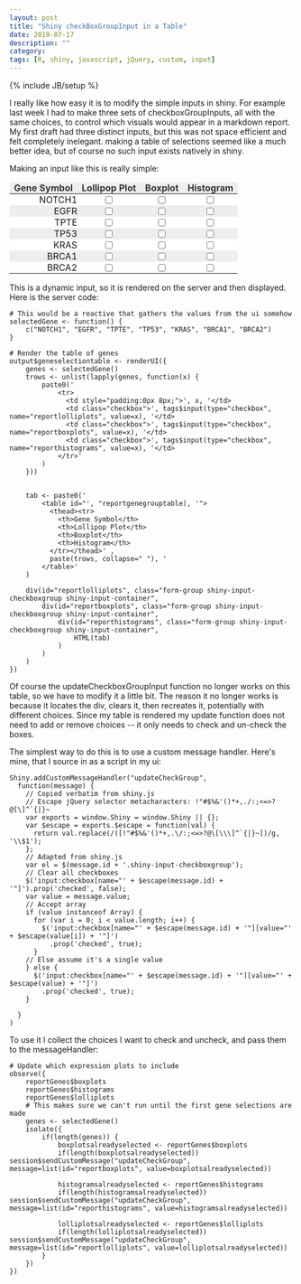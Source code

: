 ```yaml
---
layout: post
title: "Shiny checkBoxGroupInput in a Table"
date: 2019-07-17
description: ""
category: 
tags: [R, shiny, javascript, jQuery, custom, input]
---
```

{% include JB/setup %}

 

I really like how easy it is to modify the simple inputs in shiny. For example last week I had to make three sets of checkboxGroupInputs, all with the same choices, to control which visuals would appear in a markdown report. My first draft had three distinct inputs, but this was not space efficient and felt completely inelegant. making a table of selections seemed like a much better idea, but of course no such input exists natively in shiny.  

Making an input like this is really simple:
<style>
	#reportgenegrouptable, #reportgenegrouptable td, #reportgenegrouptable th {
    		border: none !important;
		padding: 0px;
	}
	#reportgenegrouptable th {
		background: #eee;
		padding: 0em 0.5em !important;
		color: #333 !important;
	}
	#reportgenegrouptable tr:nth-child(even) {
		background: #eee;
	}
	#reportgenegrouptable tr:nth-child(odd) {
		background: #FFF
	}
	#reportgenegrouptable td.checkbox {
		text-align: center !important;
		display: table-cell !important;
	}
	#reportgenegrouptable .checkbox input[type="checkbox"] {
		margin-left: 0px !important;
		float: none !important;
	}
	#reportgenegrouptable td:not(.checkbox) {
		text-align: right !important;
	}
	#reportgenegrouptable td input[type="checkbox"] {
		margin: 0px !important;
	}
</style>
<div id="reportlolliplots" class="form-group shiny-input-checkboxgroup shiny-input-container">
  <div id="reportboxplots" class="form-group shiny-input-checkboxgroup shiny-input-container">
	<div id="reporthistograms" class="form-group shiny-input-checkboxgroup shiny-input-container">
		<table id="reportgenegrouptable">
		  <thead><tr>
		<th>Gene Symbol</th>
		<th>Lollipop Plot</th>
		<th>Boxplot</th>
		<th>Histogram</th>
		  </tr></thead>
		<tr>
		  <td>NOTCH1</td>
		  <td class="checkbox"><input type="checkbox" name="reportlolliplots" value="NOTCH1"/></td>
		  <td class="checkbox"><input type="checkbox" name="reportboxplots" value="NOTCH1"/></td>
		  <td class="checkbox"><input type="checkbox" name="reporthistograms" value="NOTCH1"/></td>
		</tr> 
		<tr>
		  <td>EGFR</td>
		  <td class="checkbox"><input type="checkbox" name="reportlolliplots" value="EGFR"/></td>
		  <td class="checkbox"><input type="checkbox" name="reportboxplots" value="EGFR"/></td>
		  <td class="checkbox"><input type="checkbox" name="reporthistograms" value="EGFR"/></td>
		</tr> 
		<tr>
		  <td>TPTE</td>
		  <td class="checkbox"><input type="checkbox" name="reportlolliplots" value="TPTE"/></td>
		  <td class="checkbox"><input type="checkbox" name="reportboxplots" value="TPTE"/></td>
		  <td class="checkbox"><input type="checkbox" name="reporthistograms" value="TPTE"/></td>
		</tr> 
		<tr>
		  <td>TP53</td>
		  <td class="checkbox"><input type="checkbox" name="reportlolliplots" value="TP53"/></td>
		  <td class="checkbox"><input type="checkbox" name="reportboxplots" value="TP53"/></td>
		  <td class="checkbox"><input type="checkbox" name="reporthistograms" value="TP53"/></td>
		</tr> 
		<tr>
		  <td>KRAS</td>
		  <td class="checkbox"><input type="checkbox" name="reportlolliplots" value="KRAS"/></td>
		  <td class="checkbox"><input type="checkbox" name="reportboxplots" value="KRAS"/></td>
		  <td class="checkbox"><input type="checkbox" name="reporthistograms" value="KRAS"/></td>
		</tr> 
		<tr>
		  <td>BRCA1</td>
		  <td class="checkbox"><input type="checkbox" name="reportlolliplots" value="BRCA1"/></td>
		  <td class="checkbox"><input type="checkbox" name="reportboxplots" value="BRCA1"/></td>
		  <td class="checkbox"><input type="checkbox" name="reporthistograms" value="BRCA1"/></td>
		</tr> 
		<tr>
		  <td>BRCA2</td>
		  <td class="checkbox"><input type="checkbox" name="reportlolliplots" value="BRCA2"/></td>
		  <td class="checkbox"><input type="checkbox" name="reportboxplots" value="BRCA2"/></td>
		  <td class="checkbox"><input type="checkbox" name="reporthistograms" value="BRCA2"/></td>
		</tr>
		</table>
	</div>
  </div>
</div>

This is a dynamic input, so it is rendered on the server and then displayed. Here is the server code:

```
# This would be a reactive that gathers the values from the ui somehow
selectedGene <- function() {
	c("NOTCH1", "EGFR", "TPTE", "TP53", "KRAS", "BRCA1", "BRCA2")
}

# Render the table of genes
output$geneselectiontable <- renderUI({
	genes <- selectedGene()
	trows <- unlist(lapply(genes, function(x) {
		paste0('
			<tr>
			  <td style="padding:0px 8px;">', x, '</td>
			  <td class="checkbox">', tags$input(type="checkbox", name="reportlolliplots", value=x), '</td>
			  <td class="checkbox">', tags$input(type="checkbox", name="reportboxplots", value=x), '</td>
			  <td class="checkbox">', tags$input(type="checkbox", name="reporthistograms", value=x), '</td>
			</tr>'
		)
	}))


	tab <- paste0('
		<table id="', "reportgenegrouptable), '">
		  <thead><tr>
			<th>Gene Symbol</th>
			<th>Lollipop Plot</th>
			<th>Boxplot</th>
			<th>Histogram</th>
		  </tr></thead>' ,
		  paste(trows, collapse=" "), '
		</table>'
	)
	
	div(id="reportlolliplots", class="form-group shiny-input-checkboxgroup shiny-input-container",
		div(id="reportboxplots", class="form-group shiny-input-checkboxgroup shiny-input-container",
			div(id="reporthistograms", class="form-group shiny-input-checkboxgroup shiny-input-container",
				HTML(tab)
			)
		)
	)
})
```

Of course the updateCheckboxGroupInput function no longer works on this table, so we have to modify it a little bit. The reason it no longer works is because it locates the div, clears it, then recreates it, potentially with different choices. Since my table is rendered  my update function does not need to add or remove choices -- it only needs to check and un-check the boxes.  

The simplest way to do this is to use a custom message handler. Here's mine, that I source in as a script in my ui:  

```
Shiny.addCustomMessageHandler("updateCheckGroup",
  function(message) {
    // Copied verbatim from shiny.js
    // Escape jQuery selector metacharacters: !"#$%&'()*+,./:;<=>?@[\]^`{|}~
    var exports = window.Shiny = window.Shiny || {};
    var $escape = exports.$escape = function(val) {
      return val.replace(/([!"#$%&'()*+,.\/:;<=>?@\[\\\]^`{|}~])/g, '\\$1');
    }; 
    // Adapted from shiny.js
    var el = $(message.id + '.shiny-input-checkboxgroup');
    // Clear all checkboxes
    $('input:checkbox[name="' + $escape(message.id) + '"]').prop('checked', false);
    var value = message.value;
    // Accept array
    if (value instanceof Array) {
      for (var i = 0; i < value.length; i++) {
        $('input:checkbox[name="' + $escape(message.id) + '"][value="' + $escape(value[i]) + '"]')
          .prop('checked', true);
      }
    // Else assume it's a single value
    } else {
      $('input:checkbox[name="' + $escape(message.id) + '"][value="' + $escape(value) + '"]')
        .prop('checked', true);
    }

  }
)
```

To use it I collect the choices I want to check and uncheck, and pass them to the messageHandler:  

```
# Update which expression plots to include
observe({
	reportGenes$boxplots
	reportGenes$histograms
	reportGenes$lolliplots
	# This makes sure we can't run until the first gene selections are made
	genes <- selectedGene()
	isolate({
		if(length(genes)) {
			boxplotsalreadyselected <- reportGenes$boxplots
			if(length(boxplotsalreadyselected)) session$sendCustomMessage("updateCheckGroup", message=list(id="reportboxplots", value=boxplotsalreadyselected))
			
			histogramsalreadyselected <- reportGenes$histograms
			if(length(histogramsalreadyselected)) session$sendCustomMessage("updateCheckGroup", message=list(id="reporthistograms", value=histogramsalreadyselected))
			
			lolliplotsalreadyselected <- reportGenes$lolliplots
			if(length(lolliplotsalreadyselected)) session$sendCustomMessage("updateCheckGroup", message=list(id="reportlolliplots", value=lolliplotsalreadyselected))
		}
	})
})
```
<div style="height:200px;"></div>
